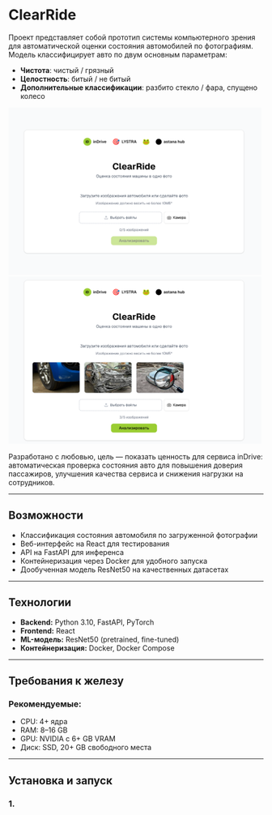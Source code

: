 # ClearRide

Проект представляет собой прототип системы компьютерного зрения для автоматической оценки состояния автомобилей по фотографиям.  
Модель классифицирует авто по двум основным параметрам:  
- **Чистота**: чистый / грязный  
- **Целостность**: битый / не битый
- **Дополнительные классификации**: разбито стекло / фара, спущено колесо
<p float="left">
  <img src="1.png" alt="Демо" width="500"/>
  <img src="2.png" alt="Демо" width="500"/>
<p/>

Разработано с любовью, цель — показать ценность для сервиса inDrive: автоматическая проверка состояния авто для повышения доверия пассажиров, улучшения качества сервиса и снижения нагрузки на сотрудников.

---

## Возможности
- Классификация состояния автомобиля по загруженной фотографии
- Веб-интерфейс на React для тестирования
- API на FastAPI для инференса
- Контейнеризация через Docker для удобного запуска
- Дообученная модель ResNet50 на качественных датасетах

---

## Технологии
- **Backend:** Python 3.10, FastAPI, PyTorch
- **Frontend:** React
- **ML-модель:** ResNet50 (pretrained, fine-tuned)
- **Контейнеризация:** Docker, Docker Compose

---

## Требования к железу

### Рекомендуемые:
- CPU: 4+ ядра
- RAM: 8–16 GB
- GPU: NVIDIA с 6+ GB VRAM
- Диск: SSD, 20+ GB свободного места

---

## Установка и запуск

### 1. 
